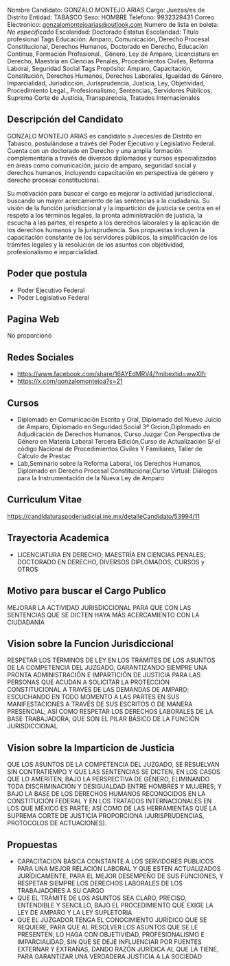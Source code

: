 Nombre Candidato: GONZALO MONTEJO ARIAS
Cargo: Juezas/es de Distrito
Entidad: TABASCO
Sexo: HOMBRE
Telefono: 9932329431
Correo Electronico: gonzalomontejoarias@outlook.com
Numero de lista en boleta: *No especificado*
Escolaridad: Doctorado
Estatus Escolaridad: Título profesional
Tags Educación: Amparo, Comunicación, Derecho Procesal Constitucional, Derechos Humanos, Doctorado en Derecho, Educación Continua, Formación Profesional., Género, Ley de Amparo, Licenciatura en Derecho, Maestría en Ciencias Penales, Procedimientos Civiles, Reforma Laboral, Seguridad Social
Tags Propósito: Amparo, Capacitación, Constitución, Derechos Humanos, Derechos Laborales, Igualdad de Género, Imparcialidad, Jurisdicción, Jurisprudencia, Justicia, Ley, Objetividad, Procedimiento Legal., Profesionalismo, Sentencias, Servidores Públicos, Suprema Corte de Justicia, Transparencia, Tratados Internacionales


## Descripción del Candidato 

GONZALO MONTEJO ARIAS es candidato a Jueces/es de Distrito en Tabasco, postulándose a través del Poder Ejecutivo y Legislativo Federal. Cuenta con un doctorado en Derecho y una amplia formación complementaria a través de diversos diplomados y cursos especializados en áreas como comunicación, juicio de amparo, seguridad social y derechos humanos, incluyendo capacitación en perspectiva de género y derecho procesal constitucional.

Su motivación para buscar el cargo es mejorar la actividad jurisdiccional, buscando un mayor acercamiento de las sentencias a la ciudadanía. Su visión de la función jurisdiccional y la impartición de justicia se centra en el respeto a los términos legales, la pronta administración de justicia, la escucha a las partes, el respeto a los derechos laborales y la aplicación de los derechos humanos y la jurisprudencia. Sus propuestas incluyen la capacitación constante de los servidores públicos, la simplificación de los trámites legales y la resolución de los asuntos con objetividad, profesionalismo e imparcialidad.


## Poder que postula

- Poder Ejecutivo Federal
- Poder Legislativo Federal


## Pagina Web

No proporcionó


## Redes Sociales

- https://www.facebook.com/share/16AYEdMRV4/?mibextid=wwXIfr
- https://x.com/gonzalomontejoa?s=21


## Cursos

- Diplomado en Comunicación Escrita y Oral, Diplomado del Nuevo Juicio de Amparo,	Diplomado en Seguridad Social 3ª Grcion,Diplomado en Adjudicación de Derechos Humanos, Curso Juzgar Con Perspectiva de Género en Materia Laboral Tercera Edición,Curso de Actualización S/ el código Nacional de Procedimientos Civiles Y Familiares, Taller de Cálculo de Prestac
- Lab,Seminario sobre la Reforma Laboral,  los Derechos Humanos, Diplomado en Derecho Procesal Constitucional,Curso Virtual: Diálogos para la Instrumentación de la Nueva Ley de Amparo


## Curriculum Vitae

https://candidaturaspoderjudicial.ine.mx/detalleCandidato/53994/11


## Trayectoria Academica

- LICENCIATURA EN DERECHO; MAESTRÍA EN CIENCIAS PENALES; DOCTORADO EN DERECHO, DIVERSOS DIPLOMADOS, CURSOS y OTROS


## Motivo para buscar el Cargo Publico

MEJORAR LA ACTIVIDAD JURISDICCIONAL PARA QUE CON LAS SENTENCIAS QUE SE DICTEN HAYA MÁS ACERCAMIENTO CON LA CIUDADANÍA


## Vision sobre la Funcion Jurisdiccional

RESPETAR LOS TÉRMINOS DE LEY EN LOS TRÁMITES DE LOS ASUNTOS DE LA COMPETENCIA DEL JUZGADO, GARANTIZANDO SIEMPRE UNA PRONTA ADMINISTRACIÓN E IMPARTICIÓN DE JUSTICIA PARA LAS PERSONAS QUE ACUDAN A SOLICITAR LA PROTECCIÓN CONSTITUCIONAL A TRAVÉS DE LAS DEMANDAS DE AMPARO; ESCUCHANDO EN TODO MOMENTO A LAS PARTES EN SUS MANIFESTACIONES A TRAVÉS DE SUS ESCRITOS O DE MANERA PRESENCIAL; ASÍ COMO RESPETAR LOS DERECHOS LABORALES DE LA BASE TRABAJADORA, QUE SON EL PILAR BÁSICO DE LA FUNCIÓN JURISDICCIONAL


## Vision sobre la Imparticion de Justicia

QUE LOS ASUNTOS DE LA COMPETENCIA DEL JUZGADO, SE RESUELVAN SIN CONTRATIEMPO Y QUE LAS SENTENCIAS SE DICTEN, EN LOS CASOS QUE LO AMERITEN, BAJO LA PERSPECTIVA DE GÉNERO, ELIMINANDO TODA DISCRIMINACIÓN Y DESIGUALDAD ENTRE HOMBRES Y MUJERES; Y BAJO LA BASE DE LOS DERECHOS HUMANOS RECONOCIDOS EN LA CONSTITUCIÓN FEDERAL Y EN LOS TRATADOS INTERNACIONALES EN LOS QUE MÉXICO ES PARTE; ASÍ COMO DE LAS HERRAMIENTAS QUE LA SUPREMA CORTE DE JUSTICIA PROPORCIONA (JURISPRUDENCIAS, PROTOCOLOS DE ACTUACIONES).


## Propuestas

- CAPACITACION BÁSICA CONSTANTE A LOS SERVIDORES PÚBLICOS PARA UNA MEJOR RELACIÓN LABORAL Y QUE ESTEN ACTUALIZADOS JURÍDICAMENTE, PARA EL MEJOR DESEMPEÑO DE SUS FUNCIONES, Y RESPETAR SIEMPRE LOS DERECHOS LABORALES DE LOS TRABAJADORES A SU CARGO
- QUE EL TRÁMITE DE LOS ASUNTOS SEA CLARO, PRECISO, ENTENDIBLE Y SENCILLO, BAJO EL PROCEDIMIENTO QUE EXIGE LA LEY DE AMPARO Y LA LEY SUPLETORIA
- QUE EL JUZGADOR TENGA EL CONOCIMIENTO JURÍDICO QUE SE REQUIERE, PARA QUE AL RESOLVER LOS ASUNTOS QUE SE LE PRESENTEN, LO HAGA CON OBJETIVIDAD, PROFESIONALISMO E IMPARCIALIDAD, SIN QUE SE DEJE INFLUENCIAR POR FUENTES EXTERNAR Y EXTRAÑAS, DANDO RAZÓN JURÍDICA AL QUE LA TIENE, PARA GARANTIZAR UNA VERDADERA JUSTICIA A LA SOCIEDAD

